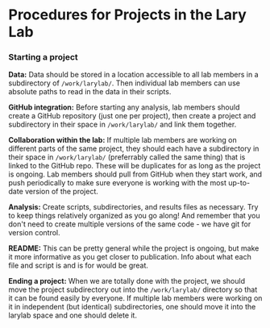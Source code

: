 # Procedures for Projects in the Lary Lab  
    
### Starting a project  
    
**Data:** Data should be stored in a location accessible to all lab members in a subdirectory of `/work/larylab/`. Then individual lab members can use absolute paths to read in the data in their scripts.  
  
**GitHub integration:** Before starting any analysis, lab members should create a GitHub repository (just one per project), then create a project and subdirectory in their space in `/work/larylab/` and link them together.  
    
**Collaboration within the lab:** If multiple lab members are working on different parts of the same project, they should each have a subdirectory in their space in `/work/larylab/` (preferrably called the same thing) that is linked to the GitHub repo. These will be duplicates for as long as the project is ongoing. Lab members should pull from GitHub when they start work, and push periodically to make sure everyone is working with the most up-to-date version of the project.  
    
**Analysis:** Create scripts, subdirectories, and results files as necessary. Try to keep things relatively organized as you go along! And remember that you don't need to create multiple versions of the same code - we have git for version control.  
    
**README:** This can be pretty general while the project is ongoing, but make it more informative as you get closer to publication. Info about what each file and script is and is for would be great.  
    
**Ending a project:** When we are totally done with the project, we should move the project subdirectory out into the `/work/larylab/` directory so that it can be found easily by everyone. If multiple lab members were working on it in independent (but identical) subdirectories, one should move it into the larylab space and one should delete it.  
